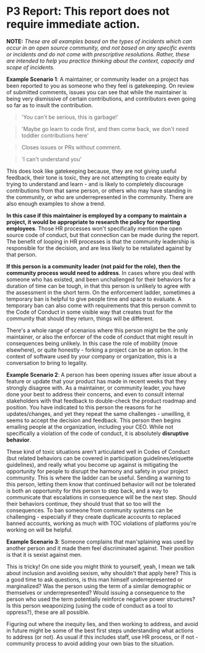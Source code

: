 # P3 Report: This report does not require immediate action.

**NOTE:** *These are all examples based on the types of incidents which can occur in an open source community, and not based on any specific events or incidents and do not come with prescriptive resolutions. Rather, these are intended to help you practice thinking about the context, capacity and scope of incidents.*

**Example Scenario 1**: A maintainer, or community leader on a project has been reported to you as someone who they feel is gatekeeping. On review of submitted comments, issues you can see that while the maintainer is being very dismissive of certain contributions, and contributors even going so far as to insult the contribution.

> 'You can't be serious, this is garbage!'

> 'Maybe go learn to code first, and then come back, we don't need toddler contributions here'

>  Closes issues or PRs without comment.

> 'I can't understand you'

This does look like gatekeeping because, they are not giving useful feedback, their tone is toxic, they are not attempting to create equity by trying to understand and learn -  and is likely to completely discourage contributions from that same person, or others who may have standing in the community, or who are underrepresented in the community.  There are also enough examples to show a trend.

**In this case if this maintainer is employed by a company to maintain a project, it would be appropriate to research the policy for reporting employees**.  Those HR processes won't specifically mention the open source code of conduct, but that connection can be made during the report.  The benefit of looping in HR processes is that the community leadership is  responsible for the decision, and are less likely to be retaliated against by that person.

**If this person is a community leader (not paid for the role), then the community process would need to address**.  In cases where you deal with someone who has existed, and been unchallenged for their behaviors for a duration of time can be tough, in that this person is unlikely to agree with the assessment in the short term.  On the enforcement ladder, sometimes a temporary ban is helpful to give people time and space to evaluate.  A temporary ban can also come with requirements that this person commit to the Code of Conduct in some visible way that creates trust for the community that should they return, things will be different. 

There's a whole range of scenarios where this person might be the only maintainer, or also the enforcer of the code of conduct that might result in consequences being unlikely. In this case the role of mobility (move elsewhere), or quite honestly - forking a project can be an option. In the context of software used by your company or organization, this is a conversation to bring to legality.

**Example Scenario 2**: A person has been opening issues after issue about a feature or update that your product has made in recent weeks that they strongly disagree with. As a maintainer, or community leader, you have done your best to address their concerns, and even to consult internal stakeholders with that feedback to double-check the product roadmap and position.  You have indicated to this person the reasons for he updates/changes, and yet they repeat the same challenges - unwilling, it seems to accept the decision and feedback.  This person then begins emailing people at the organization, including your CEO. While not specifically a violation of the code of conduct, it is absolutely **disruptive behavior**.

These kind of toxic situations aren't articulated well in Codes of Conduct (but related behaviors can be covered in participation guidelines/etiquette guidelines), and really what you become up against is mitigating the opportunity for people to disrupt the harmony and safety in your project community.  This is where the ladder can be useful.  Sending a warning to this person, letting them know that continued behavior will not be tolerated is both an opportunity for this person to step back, and a way to communicate that escalations in consequence will be the next step. Should their behaviors continue, they should trust that so too will the consequences.  To ban someone from community systems can be challenging - especially if they create duplicate accounts to replaced banned accounts, working as much with TOC violations of platforms you're working on will be helpful.

**Example Scenario 3**: Someone complains that man'splaining was used by another person and it made them feel discriminated against. Their position is that it is sexist against men.

This is tricky! On one side you might think to yourself, yeah, I mean we talk about inclusion and avoiding sexism, why shouldn't that apply here?  This is a good time to ask questions, is this man himself underrepresented or marginalized? Was the person using the term of a similar demographic or themselves or underrepresented? Would issuing a consequence to the person who used the term potentially reinforce negative power structures?  Is this person weaponizing (using the code of conduct as a tool to oppress?), these are all possible.  

Figuring out where the inequity lies, and then working to address, and avoid in future might be some of the best first steps understanding what actions to address (or not).  As usual if this includes staff, use HR process, or if not - community process to avoid adding your own bias to the situation.